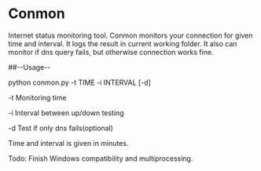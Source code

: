 # Conmon

Internet status monitoring tool. Conmon monitors your connection for given time and interval. It logs the result in current working folder. It also can monitor if dns query fails, but otherwise connection works fine.

##--Usage--

python conmon.py -t TIME -i INTERVAL [-d]

-t Monitoring time

-i Interval between up/down testing

-d Test if only dns fails(optional)

Time and interval is given in minutes.

Todo: Finish Windows compatibility and multiprocessing.
